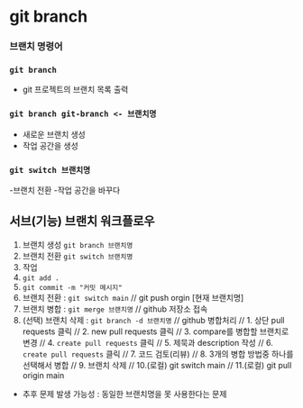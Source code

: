 # git branch

### 브랜치 명령어

### `git branch`

- git 프로젝트의 브랜치 목록 출력

### `git branch git-branch <- 브랜치명`

- 새로운 브랜치 생성
- 작업 공간을 생성

### `git switch 브랜치명`

-브랜치 전환 -작업 공간을 바꾸다

## 서브(기능) 브랜치 워크플로우

1. 브랜치 생성 `git branch 브랜치명`
2. 브랜치 전환 `git switch 브랜치명`
3. 작업
4. `git add .`
5. `git commit -m "커밋 메시지"`
6. 브랜치 전환 : `git switch main`              // git push orgin [현재 브랜치명]
7. 브랜치 병합 : `git merge 브랜치명`            // github 저장소 접속
8. (선택) 브랜치 삭제 : `git branch -d 브랜치명` // github 병합처리
                                             // 1. 상단 pull requests 클릭
                                             // 2. new pull requests 클릭
                                             // 3. compare를 병합할 브랜치로 변경
                                             // 4. `create pull requests` 클릭
                                             // 5. 제묵과 description 작성
                                             // 6. `create pull requests` 클릭
                                             // 7. 코드 검토(리뷰)
                                             // 8. 3개의 병합 방법중 하나를 선택해서 병합
                                             // 9. 브랜치 삭제
                                             // 10.(로컬) git switch main
                                             // 11.(로컬) git pull origin main




- 추후 문제 발생 가능성 : 동일한 브랜치명을 못 사용한다는 문제
